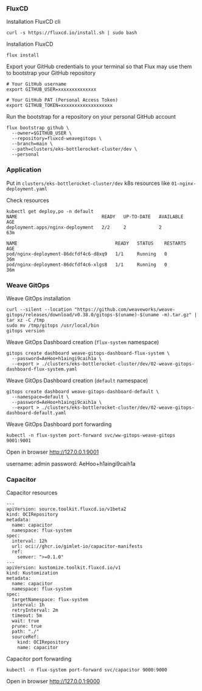 ### FluxCD

Installation FluxCD cli
```
curl -s https://fluxcd.io/install.sh | sudo bash
```

Installation FluxCD
```
flux install
```

Export your GitHub credentials to your terminal so that Flux may use them to bootstrap your GitHub repository
```
# Your GitHub username
export GITHUB_USER=xxxxxxxxxxxxxx

# Your GitHub PAT (Personal Access Token)
export GITHUB_TOKEN=xxxxxxxxxxxxxxxxxxx
```

Run the bootstrap for a repository on your personal GitHub account
```
flux bootstrap github \
  --owner=$GITHUB_USER \
  --repository=fluxcd-weavegitops \
  --branch=main \
  --path=clusters/eks-bottlerocket-cluster/dev \
  --personal
```

### Application

Put in `clusters/eks-bottlerocket-cluster/dev` k8s resources like `01-nginx-deployment.yaml`

Check resources
```
kubectl get deploy,po -n default
NAME                               READY   UP-TO-DATE   AVAILABLE   AGE
deployment.apps/nginx-deployment   2/2     2            2           63m

NAME                                    READY   STATUS    RESTARTS   AGE
pod/nginx-deployment-86dcfdf4c6-d8xq9   1/1     Running   0          36m
pod/nginx-deployment-86dcfdf4c6-xlgs8   1/1     Running   0          36m
```

### Weave GitOps
Weave GitOps installation
```
curl --silent --location "https://github.com/weaveworks/weave-gitops/releases/download/v0.38.0/gitops-$(uname)-$(uname -m).tar.gz" | tar xz -C /tmp
sudo mv /tmp/gitops /usr/local/bin
gitops version
```

Weave GitOps Dashboard creation (`flux-system` namespace)
```
gitops create dashboard weave-gitops-dashboard-flux-system \
  --password=AeHoo+h1aingi9caih1a \
  --export > ./clusters/eks-bottlerocket-cluster/dev/02-weave-gitops-dashboard-flux-system.yaml
```

Weave GitOps Dashboard creation (`default` namespace)
```
gitops create dashboard weave-gitops-dashboard-default \
  --namespace=default \
  --password=AeHoo+h1aingi9caih1a \
  --export > ./clusters/eks-bottlerocket-cluster/dev/02-weave-gitops-dashboard-default.yaml
```

Weave GitOps Dashboard port forwarding
```
kubectl -n flux-system port-forward svc/ww-gitops-weave-gitops 9001:9001
```

Open in browser http://127.0.0.1:9001

username: admin
password: AeHoo+h1aingi9caih1a

### Capacitor

Capacitor resources
```
---
apiVersion: source.toolkit.fluxcd.io/v1beta2
kind: OCIRepository
metadata:
  name: capacitor
  namespace: flux-system
spec:
  interval: 12h
  url: oci://ghcr.io/gimlet-io/capacitor-manifests
  ref:
    semver: ">=0.1.0"
---
apiVersion: kustomize.toolkit.fluxcd.io/v1
kind: Kustomization
metadata:
  name: capacitor
  namespace: flux-system
spec:
  targetNamespace: flux-system
  interval: 1h
  retryInterval: 2m
  timeout: 5m
  wait: true
  prune: true
  path: "./"
  sourceRef:
    kind: OCIRepository
    name: capacitor
```

Capacitor port forwarding
```
kubectl -n flux-system port-forward svc/capacitor 9000:9000
```

Open in browser http://127.0.0.1:9000
